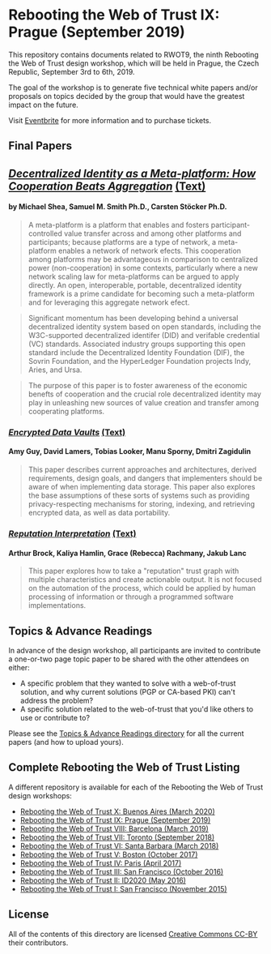 # Rebooting the Web of Trust IX: Prague (September 2019)

This repository contains documents related to RWOT9, the ninth
Rebooting the Web of Trust design workshop, which will be held
in Prague, the Czech Republic, September 3rd to 6th, 2019. 

The goal of the workshop is to generate five technical white papers 
and/or proposals on topics decided by the group that would have the 
greatest impact on the future.

Visit [Eventbrite](http://rwot9.eventbrite.com) for more information and to purchase tickets.

## Final Papers

## [*Decentralized Identity as a Meta-platform: How Cooperation Beats Aggregation*](https://nbviewer.jupyter.org/github/WebOfTrustInfo/rwot9-prague/blob/master/final-documents/CooperationBeatsAggregation.pdf) [(Text)](https://github.com/WebOfTrustInfo/rwot9-prague/blob/master/final-documents/CooperationBeatsAggregation.md)
#### by Michael Shea, Samuel M. Smith Ph.D., Carsten Stöcker Ph.D.

> A meta-platform is a platform that enables and fosters participant-controlled value transfer across and among
other platforms and participants; because platforms are a type of network, a meta-platform enables a network
of network efects. This cooperation among platforms may be advantageous in comparison to centralized power
(non-cooperation) in some contexts, particularly where a new network scaling law for meta-platforms can be
argued to apply directly. An open, interoperable, portable, decentralized identity framework is a prime
candidate for becoming such a meta-platform and for leveraging this aggregate network efect.

> Significant momentum has been developing behind a universal decentralized identity system based on open
standards, including the W3C-supported decentralized identifer (DID) and verifable credential (VC) standards. Associated industry groups supporting this open standard include the Decentralized Identity Foundation
(DIF), the Sovrin Foundation, and the HyperLedger Foundation projects Indy, Aries, and Ursa.

> The purpose of this paper is to foster awareness of the economic benefts of cooperation and the crucial role
decentralized identity may play in unleashing new sources of value creation and transfer among cooperating
platforms.

### [*Encrypted Data Vaults*](https://nbviewer.jupyter.org/github/WebOfTrustInfo/rwot9-prague/blob/master/final-documents/encrypted-data-vaults.pdf) [(Text)](https://github.com/WebOfTrustInfo/rwot9-prague/blob/master/final-documents/encrypted-data-vaults.md)
#### Amy Guy, David Lamers, Tobias Looker, Manu Sporny, Dmitri Zagidulin

> This paper describes current approaches and architectures, derived requirements, design goals, and dangers that implementers should be aware of when implementing data storage. This paper also explores the base assumptions of these sorts of systems such as providing privacy-respecting mechanisms for storing, indexing, and retrieving encrypted data, as well as data portability.

### [*Reputation Interpretation*](https://nbviewer.jupyter.org/github/WebOfTrustInfo/rwot9-prague/blob/master/final-documents/reputation-interpretation.pdf) [(Text)](https://github.com/WebOfTrustInfo/rwot9-prague/blob/master/final-documents/reputation-interpretation.md)
#### Arthur Brock, Kaliya Hamlin, Grace (Rebecca) Rachmany, Jakub Lanc

> This paper explores how to take a "reputation" trust graph with multiple characteristics and create actionable output. It is not focused on the automation of the process, which could be applied by human processing of information or through a programmed software implementations.

## Topics & Advance Readings

In advance of the design workshop, all participants are invited to contribute a
one-or-two page topic paper to be shared with the other attendees on
either:

   * A specific problem that they wanted to solve with a web-of-trust solution, and why current solutions (PGP or CA-based PKI) can't address the problem?
   * A specific solution related to the web-of-trust that you'd like others to use or contribute to?

Please see the [Topics & Advance Readings directory](topics-and-advance-readings) for all the current papers (and how to upload yours).

## Complete Rebooting the Web of Trust Listing

A different repository is available for each of the Rebooting the Web of Trust design workshops:

* [Rebooting the Web of Trust X: Buenos Aires (March 2020)](https://github.com/WebOfTrustInfo/rwot10-buenosaires)
* [Rebooting the Web of Trust IX: Prague (September 2019)](https://github.com/WebOfTrustInfo/rwot9-prague)
* [Rebooting the Web of Trust VIII: Barcelona (March 2019)](https://github.com/WebOfTrustInfo/rwot8-barcelona)
* [Rebooting the Web of Trust VII: Toronto (September 2018)](https://github.com/WebOfTrustInfo/rwot7-fall2018)
* [Rebooting the Web of Trust VI: Santa Barbara (March 2018)](https://github.com/WebOfTrustInfo/rebooting-the-web-of-trust-spring2018)
* [Rebooting the Web of Trust V: Boston (October 2017)](https://github.com/WebOfTrustInfo/rebooting-the-web-of-trust-fall2017)
* [Rebooting the Web of Trust IV: Paris (April 2017)](https://github.com/WebOfTrustInfo/rebooting-the-web-of-trust-spring2017)
* [Rebooting the Web of Trust III: San Francisco (October 2016)](https://github.com/WebOfTrustInfo/rebooting-the-web-of-trust-fall2016)
* [Rebooting the Web of Trust II: ID2020 (May 2016)](https://github.com/WebOfTrustInfo/ID2020DesignWorkshop)
* [Rebooting the Web of Trust I: San Francisco (November 2015)](https://github.com/WebOfTrustInfo/rebooting-the-web-of-trust)

## License

All of the contents of this directory are licensed [Creative Commons CC-BY](https://github.com/WebOfTrustInfo/rebooting-the-web-of-trust/blob/master/final-documents/LICENSE-CC-BY-4.0.md) their contributors.
